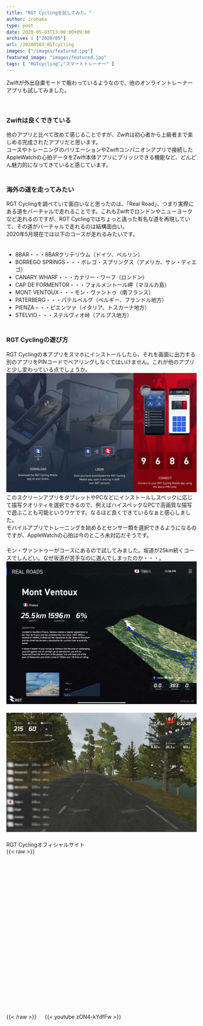 ```yaml
---
title: "RGT Cyclingを試してみた。"
author: irohaka
type: post
date: 2020-05-03T13:00:00+09:00
archives : ["2020/05"]
url: /20200503_RGTcycling
images: ["/images/featured.jpg"]
featured_image: "images/featured.jpg"
tags: [ "RGTcycling","スマートトレーナー" ]
---
```


Zwiftが外出自粛モードで賑わっているようなので、他のオンライントレーナーアプリも試してみました。  
<!--more-->
　  

### Zwiftは良くできている
他のアプリと比べて改めて感じることですが、Zwiftは初心者から上級者まで楽しめる完成されたアプリだと思います。  
コースやトレーニングのバリエーションやZwiftコンパニオンアプリで接続したAppleWatchの心拍データをZwift本体アプリにブリッジできる機能など、どんどん魅力的になってきていると感じています。  
　  
### 海外の道を走ってみたい
RGT Cyclingを調べていて面白いなと思ったのは、「Real Road」、つまり実際にある道をバーチャルで走れることです。これもZwiftでロンドンやニューヨークなど走れるのですが、RGT Cyclingではちょっと違った有名な道を再現していて、その道がバーチャルで走れるのは結構面白い。    
2020年5月現在では以下のコースが走れるみたいです。  
　　  
- 8BAR・・・8BARクリテリウム（ドイツ、ベルリン）
- BORREGO SPRINGS・・・ボレゴ・スプリングス（アメリカ、サン・ディエゴ）
- CANARY WHARF・・・カナリー・ワーフ（ロンドン）
- CAP DE FORMENTOR・・・フォルメントール岬（マヨルカ島）
- MONT VENTOUX・・・モン・ヴァントゥ（南フランス）
- PATERBERG・・・パテルベルグ（ベルギー、フランドル地方）
- PIENZA・・・ピエンツァ（イタリア、トスカーナ地方）
- STELVIO・・・ステルヴィオ峠（アルプス地方）  
　  
### RGT Cyclingの遊び方
RGT Cyclingの本アプリをスマホにインストールしたら、それを画面に出力する別のアプリをPINコードでペアリングしなくてはいけません。これが他のアプリと少し変わっている点でしょうか。  
![最初にPINコードで接続します。](images/rgtcycling_01.jpg)  
このスクリーンアプリをタブレットやPCなどにインストールしスペックに応じて描写クオリティを選択できるので、例えばハイスペックなPCで高画質な描写で遊ぶことも可能というワケです。なるほど良くできているなぁと感心しました。  
モバイルアプリでトレーニングを始めるとセンサー類を選択できるようになるのですが、AppleWatchの心拍は今のところ未対応だそうです。  
　  
モン・ヴァントゥーがコースにあるので試してみました。坂道が25km続くコースでしんどい。なぜ坂道が苦手なのに選んでしまったのか・・・。  
![モン・ヴァントゥーのコースプロファイル](images/rgtcycling_02.jpg)  
　　　
![坂が続く・・・](images/rgtcycling_03.jpg)  
　  　  
RGT Cyclingオフィシャルサイト  
{{< raw >}}
<div class="iframely-embed"><div class="iframely-responsive" style="padding-bottom: 56.25%; padding-top: 120px;"><a href="https://www.rgtcycling.com/" data-iframely-url="//cdn.iframe.ly/iVIZTmA"></a></div></div><script async src="//cdn.iframe.ly/embed.js" charset="utf-8"></script>  
{{< /raw >}}  
　  
{{< youtube zON4-kYdfFw >}}  
